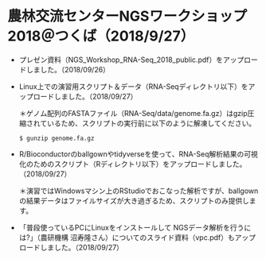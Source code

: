 # 農林交流センターNGSワークショップ2018＠つくば（2018/9/27）

- プレゼン資料（NGS_Workshop_RNA-Seq_2018_public.pdf）をアップロードしました。（2018/09/26）
- Linux上での演習用スクリプト＆データ（RNA-Seqディレクトリ以下）をアップロードしました。（2018/09/27）

     ＊ゲノム配列のFASTAファイル（RNA-Seq/data/genome.fa.gz）はgzip圧縮されているため、スクリプトの実行前に以下のように解凍してください。 
    
    ``` $ gunzip genome.fa.gz ```
    
- R/Bioconductorのballgownやtidyverseを使って、RNA-Seq解析結果の可視化のためのスクリプト（Rディレクトリ以下）をアップロードしました。（2018/09/27）

     ＊演習ではWindowsマシン上のRStudioでおこなった解析ですが、ballgownの結果データはファイルサイズが大き過ぎるため、スクリプトのみ提供します。

- 「普段使っているPCにLinuxをインストールして  NGSデータ解析を行うには?」（農研機構 沼寿隆さん）についてのスライド資料（vpc.pdf）もアップロードしました。（2018/09/27）
